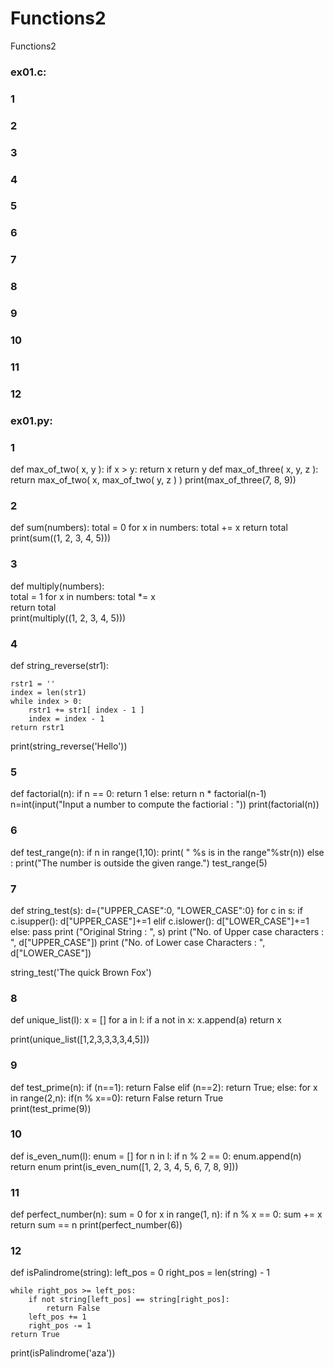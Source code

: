 # Functions2
Functions2
### ex01.c:
### 1



### 2



### 3



### 4



### 5



### 6



### 7



### 8



### 9



### 10



### 11



### 12



### ex01.py:
### 1

def max_of_two( x, y ):
    if x > y:
        return x
    return y
def max_of_three( x, y, z ):
    return max_of_two( x, max_of_two( y, z ) )
print(max_of_three(7, 8, 9))

### 2

def sum(numbers):
    total = 0
    for x in numbers:
        total += x
    return total
print(sum((1, 2, 3, 4, 5)))

### 3

def multiply(numbers):  
    total = 1
    for x in numbers:
        total *= x  
    return total  
print(multiply((1, 2, 3, 4, 5)))

### 4

def string_reverse(str1):

    rstr1 = ''
    index = len(str1)
    while index > 0:
        rstr1 += str1[ index - 1 ]
        index = index - 1
    return rstr1
print(string_reverse('Hello'))

### 5

def factorial(n):
    if n == 0:
        return 1
    else:
        return n * factorial(n-1)
n=int(input("Input a number to compute the factiorial : "))
print(factorial(n))

### 6

def test_range(n):
    if n in range(1,10):
        print( " %s is in the range"%str(n))
    else :
        print("The number is outside the given range.")
test_range(5)

### 7

def string_test(s):
    d={"UPPER_CASE":0, "LOWER_CASE":0}
    for c in s:
        if c.isupper():
           d["UPPER_CASE"]+=1
        elif c.islower():
           d["LOWER_CASE"]+=1
        else:
           pass
    print ("Original String : ", s)
    print ("No. of Upper case characters : ", d["UPPER_CASE"])
    print ("No. of Lower case Characters : ", d["LOWER_CASE"])

string_test('The quick Brown Fox')

### 8

def unique_list(l):
  x = []
  for a in l:
    if a not in x:
      x.append(a)
  return x

print(unique_list([1,2,3,3,3,3,4,5])) 

### 9

def test_prime(n):
    if (n==1):
        return False
    elif (n==2):
        return True;
    else:
        for x in range(2,n):
            if(n % x==0):
                return False
        return True             
print(test_prime(9))

### 10

def is_even_num(l):
    enum = []
    for n in l:
        if n % 2 == 0:
            enum.append(n)
    return enum
print(is_even_num([1, 2, 3, 4, 5, 6, 7, 8, 9]))
 

### 11

def perfect_number(n):
    sum = 0
    for x in range(1, n):
        if n % x == 0:
            sum += x
    return sum == n
print(perfect_number(6))

### 12

def isPalindrome(string):
	left_pos = 0
	right_pos = len(string) - 1
	
	while right_pos >= left_pos:
		if not string[left_pos] == string[right_pos]:
			return False
		left_pos += 1
		right_pos -= 1
	return True
print(isPalindrome('aza')) 
